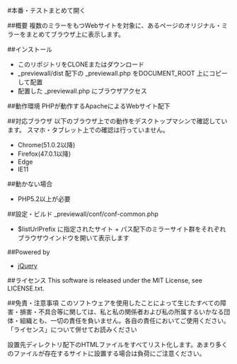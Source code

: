 #本番・テストまとめて開く

##概要
複数のミラーをもつWebサイトを対象に、あるページのオリジナル・ミラーをまとめてブラウザ上に表示します。

##インストール
- このリポジトリをCLONEまたはダウンロード
- _previewall/dist 配下の _previewall.php をDOCUMENT_ROOT 上にコピーして配置
- 配置した _previewall.php にブラウザアクセス

##動作環境
PHPが動作するApacheによるWebサイト配下

##対応ブラウザ
以下のブラウザ上での動作をデスクトップマシンで確認しています。
スマホ・タブレット上での確認は行っていません。

- Chrome(51.0.2以降)
- Firefox(47.0.1以降)
- Edge
- IE11

##動かない場合
- PHP5.2以上が必要

##設定・ビルド
_previewall/conf/conf-common.php

- $listUrlPrefix に指定されたサイト + パス配下のミラーサイト群をそれぞれブラウザウインドウを開いて表示します

##Powered by
- [jQuery](https://jquery.com/)

##ライセンス
This software is released under the MIT License, see LICENSE.txt.

##免責・注意事項
このソフトウェアを使用したことによって生じたすべての障害・損害・不具合等に関しては、私と私の関係者および私の所属するいかなる団体・組織とも、一切の責任を負いません。各自の責任においてご使用ください。「ライセンス」について併せてお読みください

設置先ディレクトリ配下のHTMLファイルをすべてリスト化します。あまり多くのファイルが存在するサイトに設置する場合は負荷にご注意ください。
